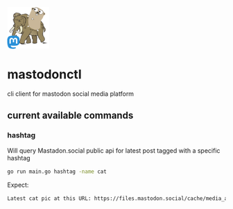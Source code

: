 
<img src="mastodonctl.png" alt="mastodonctl logo" width="96" height="96"/>

# mastodonctl
cli client for mastodon social media platform

## current available commands

### hashtag

Will query Mastadon.social public api for latest post tagged with a specific
hashtag

```bash
go run main.go hashtag -name cat
```

Expect:

```bash
Latest cat pic at this URL: https://files.mastodon.social/cache/media_attachments/files/109/604/600/038/040/501/original/f5b1b999e25b83f9.jpeg
```